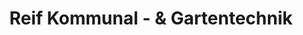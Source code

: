 ---
title: "Reif Kommunal - & Gartentechnik"
url: /landshut/reif-kommunal-und-gartentechnik/
shop: Gartenmaschinen
---
